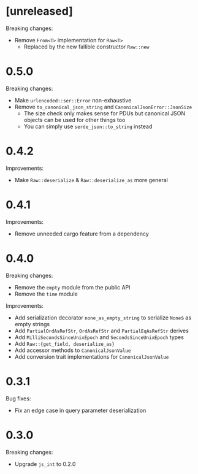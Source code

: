 # [unreleased]

Breaking changes:

* Remove `From<T>` implementation for `Raw<T>`
  * Replaced by the new fallible constructor `Raw::new`

# 0.5.0

Breaking changes:

* Make `urlencoded::ser::Error` non-exhaustive
* Remove `to_canonical_json_string` and `CanonicalJsonError::JsonSize`
  * The size check only makes sense for PDUs but canonical JSON objects can be
    used for other things too
  * You can simply use `serde_json::to_string` instead

# 0.4.2

Improvements:

* Make `Raw::deserialize` & `Raw::deserialize_as` more general

# 0.4.1

Improvements:

* Remove unneeded cargo feature from a dependency

# 0.4.0

Breaking changes:

* Remove the `empty` module from the public API
* Remove the `time` module

Improvements:

* Add serialization decorator `none_as_empty_string` to serialize `None`s as empty strings
* Add `PartialOrdAsRefStr`, `OrdAsRefStr` and `PartialEqAsRefStr` derives
* Add `MilliSecondsSinceUnixEpoch` and `SecondsSinceUnixEpoch` types
* Add `Raw::{get_field, deserialize_as}`
* Add accessor methods to `CanonicalJsonValue`
* Add conversion trait implementations for `CanonicalJsonValue`

# 0.3.1

Bug fixes:

* Fix an edge case in query parameter deserialization

# 0.3.0

Breaking changes:

* Upgrade `js_int` to 0.2.0
